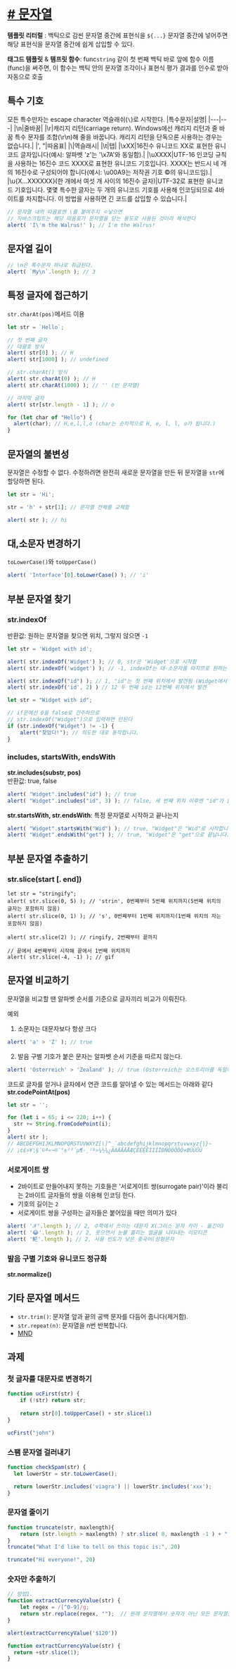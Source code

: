 # [# 문자열](https://ko.javascript.info/string)

**템플릿 리터럴** : 백틱으로 감씬 문자열 중간에 표현식을 `${...}` 문자열 중간에 넣어주면 해당 표현식을 문자열 중간에 쉽게 삽입할 수 있다.

**태그드 템플릿** & **템프릿 함수**: func`string` 같이 첫 번째 백틱 바로 앞에 함수 이름(func)을 써주면, 이 함수는 백틱 안의 문자열 조각이나 표현식 평가 결과를 인수로 받아 자동으로 호출
 
 
## 특수 기호
모든 특수만자는 escape character 역슬래쉬(`\`)로 시작한다.
 |특수문자|설명|
 |---|---|
 |\n|줄바꿈|
 |\r|캐리지 리턴(carriage return). Windows에선 캐리지 리턴과 줄 바꿈 특수 문자를 조합(\r\n)해 줄을 바꿉니다. 캐리지 리턴을 단독으론 사용하는 경우는 없습니다.|
 |\', \"|따옴표|
 |\\|역슬래시|
 |\t|탭|
|\xXX|16진수 유니코드 XX로 표현한 유니코드 글자입니다(예시: 알파벳 'z'는 '\x7A'와 동일함).|
|\uXXXX|UTF-16 인코딩 규칙을 사용하는 16진수 코드 XXXX로 표현한 유니코드 기호입니다. XXXX는 반드시 네 개의 16진수로 구성되어야 합니다(예시: \u00A9는 저작권 기호 ©의 유니코드임).|
|\u{X…XXXXXX}(한 개에서 여섯 개 사이의 16진수 글자)|UTF-32로 표현한 유니코드 기호입니다. 몇몇 특수한 글자는 두 개의 유니코드 기호를 사용해 인코딩되므로 4바이트를 차지합니다. 이 방법을 사용하면 긴 코드를 삽입할 수 있습니다.|

```javascript
// 문자열 내의 따옴표엔 \를 붙여주지 ㅇ낳으면
// 자바스크립트는 해당 따옴표가 문자열을 닫는 용도로 사용된 것이라 해석한다
alert( 'I\'m the Walrus!' ); // I'm the Walrus!
```
## 문자열 길이
```javascript
// \n은 특수문자 하나로 취급된다.
alert( `My\n`.length ); // 3
```
## 특정 글자에 접근하기
`str.charAt(pos)`메서드 이용
```javascript
let str = `Hello`;

// 첫 번째 글자
// 대괄호 방식
alert( str[0] ); // H
alert( str[1000] ); // undefined

// str.charAt() 방식
alert( str.charAt(0) ); // H
alert( str.charAt(1000) ); // '' (빈 문자열)

// 마지막 글자
alert( str[str.length - 1] ); // o
```
```javascript
for (let char of "Hello") {
  alert(char); // H,e,l,l,o (char는 순차적으로 H, e, l, l, o가 됩니다.)
}
```

## 문자열의 불변성
문자열은 수정할 수 없다. 수정하려면 완전히 새로운 문자열을 만든 뒤 문자열을 `str`에 할당하면 된다.
```javascript
let str = 'Hi';

str = 'h' + str[1]; // 문자열 전체를 교체함

alert( str ); // hi
```

## 대,소문자 변경하기
`toLowerCase()`와 `toUpperCase()`
```javascript
alert( 'Interface'[0].toLowerCase() ); // 'i'
```

## 부분 문자열 찾기
### str.indexOf
반환값: 원하는 문자열을 찾으면 위치, 그렇지 않으면 `-1`
```javascript
let str = 'Widget with id';

alert( str.indexOf('Widget') ); // 0, str은 'Widget'으로 시작함
alert( str.indexOf('widget') ); // -1, indexOf는 대·소문자를 따지므로 원하는 문자열을 찾지 못함

alert( str.indexOf("id") ); // 1, "id"는 첫 번째 위치에서 발견됨 (Widget에서 id)
alert( str.indexOf('id', 2) ) // 12 두 번째 id는 12번째 위치에서 발견
```
```javascript
let str = "Widget with id";

// if문에선 0을 false로 간주하므로 
// str.indexOf("Widget")으로 입력하면 안된다
if (str.indexOf("Widget") != -1) {
    alert("찾았다!"); // 의도한 대로 동작합니다.
}
```

### includes, startsWith, endsWith
**str.includes(substr, pos)** <br>
반환값: true, false
```javascript
alert( "Widget".includes("id") ); // true
alert( "Widget".includes("id", 3) ); // false, 세 번째 위치 이후엔 "id"가 없습니다.
```
**str.startsWith, str.endsWith**: 특정 문자열로 시작하고 끝나는지
```javascript
alert( "Widget".startsWith("Wid") ); // true, "Widget"은 "Wid"로 시작합니다.
alert( "Widget".endsWith("get") ); // true, "Widget"은 "get"으로 끝납니다.
```

## 부분 문자열 추출하기
### str.slice(start [. end])
```javascipt
let str = "stringify";
alert( str.slice(0, 5) ); // 'strin', 0번째부터 5번째 위치까지(5번째 위치의 글자는 포함하지 않음)
alert( str.slice(0, 1) ); // 's', 0번째부터 1번째 위치까지(1번째 위치의 자는 포함하지 않음)

alert( str.slice(2) ); // ringify, 2번째부터 끝까지

// 끝에서 4번째부터 시작해 끝에서 1번째 위치까지
alert( str.slice(-4, -1) ); // gif
```
## 문자열 비교하기
문자열을 비교할 땐 알파벳 순서를 기준으로 글자끼리 비교가 이뤄진다.<br>

예외
1. 소문자는 대문자보다 항상 크다
```javascript
alert( 'a' > 'Z' ); // true
```
2. 발음 구별 기호가 붙은 문자는 알파벳 순서 기준을 따르지 않는다.
```javascript
alert( 'Österreich' > 'Zealand' ); // true (Österreich는 오스트리아를 독일어로 표기한 것임 - 옮긴이)
```

코드로 글자를 얻거나 글자에서 연관 코드를 알아낼 수 있는 메서드는 아래와 같다
**str.codePointAt(pos)**
```javascript
let str = '';

for (let i = 65; i <= 220; i++) {
  str += String.fromCodePoint(i);
}
alert( str );
// ABCDEFGHIJKLMNOPQRSTUVWXYZ[\]^_`abcdefghijklmnopqrstuvwxyz{|}~
// ¡¢£¤¥¦§¨©ª«¬­®¯°±²³´µ¶·¸¹º»¼½¾¿ÀÁÂÃÄÅÆÇÈÉÊËÌÍÎÏÐÑÒÓÔÕÖ×ØÙÚÛÜ
```
### 서로게이트 쌍
* 2바이트로 만들어내지 못하는 기호들은 '서로게이트 쌍(surrogate pair)'이라 불리는 2바이트 글자들의 쌍을 이용해 인코딩 한다.
* 기호의 길이는 `2`
* 서로게이트 쌍을 구성하는 글자들은 붙어있을 때만 의미가 있다
```javascript
alert( '𝒳'.length ); // 2, 수학에서 쓰이는 대문자 X(그리스 문자 카이 - 옮긴이)
alert( '😂'.length ); // 2, 웃으면서 눈물 흘리는 얼굴을 나타내는 이모티콘
alert( '𩷶'.length ); // 2, 사용 빈도가 낮은 중국어(상형문자
```

### 발음 구별 기호와 유니코드 정규화
**str.normalize()**

## 기타 문자열 메서드
* `str.trim()`:  문자열 앞과 끝의 공백 문자를 다듬어 줍니다(제거함).
* `str.repeat(n)`: 문자열을 n번 반복합니다.
* [MND](https://developer.mozilla.org/ko/docs/Web/JavaScript/Reference/Global_Objects/String)

## 과제
### 첫 글자를 대문자로 변경하기
```javascript
function ucFirst(str) {
    if (!str) return str;
    
    return str[0].toUpperCase() + str.slice(1)
}

ucFirst("john")
```

### 스팸 문자열 걸러내기
```javascript
function checkSpam(str) {
  let lowerStr = str.toLowerCase();

  return lowerStr.includes('viagra') || lowerStr.includes('xxx');
}
```
### 문자열 줄이기
```javascript
function truncate(str, maxlength){
    return (str.length > maxlength) ? str.slice( 0, maxlength -1 ) + "..." : str
}
truncate("What I'd like to tell on this topic is:", 20)

truncate("Hi everyone!", 20)
```
### 숫자만 추출하기
```javascript
// 방법1.
function extractCurrencyValue(str) {
    let regex = /[^0-9]/g;
    return str.replace(regex, "");	// 원래 문자열에서 숫자가 아닌 모든 문자열을 빈 문자로 변경
}

alert(extractCurrencyValue('$120'))
```
```javascript
function extractCurrencyValue(str) {
  return +str.slice(1);
}
```
